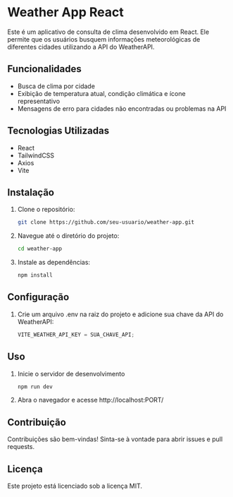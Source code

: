 # Weather App React

Este é um aplicativo de consulta de clima desenvolvido em React. Ele permite que os usuários busquem informações meteorológicas de diferentes cidades utilizando a API do WeatherAPI.

## Funcionalidades

- Busca de clima por cidade
- Exibição de temperatura atual, condição climática e ícone representativo
- Mensagens de erro para cidades não encontradas ou problemas na API

## Tecnologias Utilizadas

- React
- TailwindCSS
- Axios
- Vite

## Instalação

1. Clone o repositório:

   ```sh
   git clone https://github.com/seu-usuario/weather-app.git
   ```

2. Navegue até o diretório do projeto:

   ```sh
   cd weather-app
   ```

3. Instale as dependências:
   ```sh
   npm install
   ```

## Configuração

1. Crie um arquivo .env na raiz do projeto e adicione sua chave da API do WeatherAPI:

   ```js
   VITE_WEATHER_API_KEY = SUA_CHAVE_API;
   ```

## Uso

1. Inicie o servidor de desenvolvimento

   ```sh
   npm run dev
   ```

2. Abra o navegador e acesse http://localhost:PORT/

## Contribuição

Contribuições são bem-vindas! Sinta-se à vontade para abrir issues e pull requests.

## Licença

Este projeto está licenciado sob a licença MIT.
